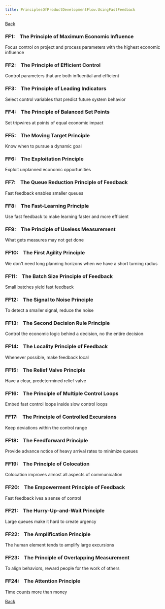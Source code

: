 ```yaml
---
title: PrinciplesOfProductDevelopmentFlow.UsingFastFeedback
---
```

[Back](PrinciplesOfProductDevelopmentFlow)

### FF1:    The Principle of Maximum Economic Influence 
Focus control on project and process parameters with the highest economic influence

### FF2:    The Principle of Efficient Control 
Control parameters that are both influential and efficient

### FF3:    The Principle of Leading Indicators 
Select control variables that predict future system behavior

### FF4:    The Principle of Balanced Set Points 
Set tripwires at points of equal economic impact

### FF5:    The Moving Target Principle 
Know when to pursue a dynamic goal

### FF6:    The Exploitation Principle 
Exploit unplanned economic opportunities

### FF7:    The Queue Reduction Principle of Feedback 
Fast feedback enables smaller queues

### FF8:    The Fast-Learning Principle 
Use fast feedback to make learning faster and more efficient

### FF9:    The Principle of Useless Measurement 
What gets measures may not get done

### FF10:    The First Agility Principle 
We don't need long planning horizons when we have a short turning radius

### FF11:    The Batch Size Principle of Feedback 
Small batches yield fast feedback

### FF12:    The Signal to Noise Principle 
To detect a smaller signal, reduce the noise

### FF13:    The Second Decision Rule Principle 
Control the economic logic behind a decision, no the entire decision

### FF14:    The Locality Principle of Feedback 
Whenever possible, make feedback local

### FF15:    The Relief Valve Principle 
Have a clear, predetermined relief valve

### FF16:    The Principle of Multiple Control Loops 
Embed fast control loops inside slow control loops

### FF17:    The Principle of Controlled Excursions 
Keep deviations within the control range

### FF18:    The Feedforward Principle 
Provide advance notice of heavy arrival rates to minimize queues

### FF19:    The Principle of Colocation 
Colocation improves almost all aspects of communication

### FF20:    The Empowerment Principle of Feedback 
Fast feedback ives a sense of control

### FF21:    The Hurry-Up-and-Wait Principle 
Large queues make it hard to create urgency

### FF22:    The Amplification Principle 
The human element tends to amplify large excursions

### FF23:    The Principle of Overlapping Measurement 
To align behaviors, reward people for the work of others

### FF24:    The Attention Principle
Time counts more than money


[Back](PrinciplesOfProductDevelopmentFlow)
